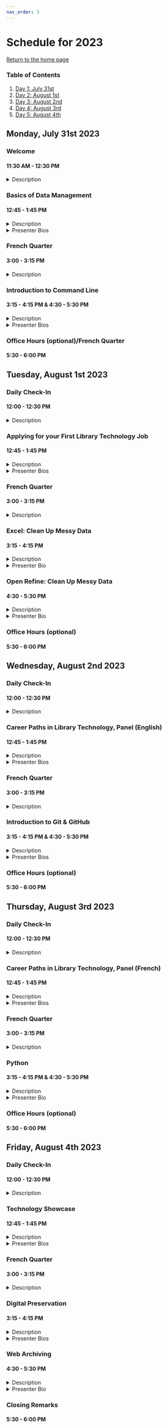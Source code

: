 ```yaml
---
nav_order: 3
---
```

# Schedule for 2023
[Return to the home page](https://code4libmontreal.github.io/BiblioTECH/)

### Table of Contents
1. [Day 1: July 31st](#Monday)
2. [Day 2: August 1st](#Tuesday)
3. [Day 3: August 2nd](#Wednesday)
4. [Day 4: August 3rd](#Thursday)
5. [Day 5: August 4th](#Friday)

## Monday, July 31st 2023 <a name="Monday"></a>

### Welcome
#### 11:30 AM - 12:30 PM <br>

<details>
  <summary>Description</summary>
Description coming soon<!---Introductions, overview of the plan for the week, and instructions regarding office hours and asynchronous content, and job shadowing.--> 
  </details>

### Basics of Data Management
#### 12:45 - 1:45 PM <br>
<details>
  <summary>Description</summary>
Description coming soon<!---This workshop will provide attendees with an overview of the best practices for efficiently managing data during the research process. This workshop will provide attendees with practical tips and examples on how to organize data across files and folders, set up folders according to a logical schema, create README documentation to map out folder hierarchies, and implement a file naming convention.-->
      </details>
<details>
  <summary>Presenter Bios</summary>
Presenter bio coming soon<br><br>
      </details>

### French Quarter
#### 3:00 - 3:15 PM <br>
<details>
  <summary>Description</summary>
Description coming soon<!---French quarter description (if needed?)-->
      </details>
      
### Introduction to Command Line
#### 3:15 - 4:15 PM & 4:30 - 5:30 PM <br>

<details>
  <summary>Description</summary>
Description coming soon<!---**Begin** to understand and use Git/GitHub. This session is not intended to produce expertise by the end of the class. Attendees will probably not even feel very comfortable using Git. This is okay. We want to make a start but, as with any skill, using Git takes practice.-->
    </details>
<details>
  <summary>Presenter Bios</summary>
Presenter bio coming soon
      </details>

### Office Hours (optional)/French Quarter
#### 5:30 - 6:00 PM <br>

## Tuesday, August 1st 2023 <a name="Tuesday"></a>

### Daily Check-In
#### 12:00 - 12:30 PM <br>
<details>
  <summary>Description</summary>
Description coming soon<!---Recap of the previous day and overview of today's schedule.--> 
  </details>

### Applying for your First Library Technology Job
#### 12:45 - 1:45 PM <br>

<details>
  <summary>Description</summary>
Description coming soon<!---In the first half of this session (30 minutes), guest speakers will discuss their career paths from library school to their current jobs. We will look through job applications, discuss academic vs. normal CVs, and answer questions. In the second half of the session (30 minutes), speakers will go through using LaTex for CVs and note what CVs should look like.--> 
  </details>
<details>
  <summary>Presenter Bios</summary>
Presenter bio coming soon<br><br>
      </details>

### French Quarter
#### 3:00 - 3:15 PM <br>
<details>
  <summary>Description</summary>
Description coming soon
      </details>
  
### Excel: Clean Up Messy Data
#### 3:15 - 4:15 PM <br>
<details>
  <summary>Description</summary>
Description coming soon<!---The goal of today’s workshop is to introduce you to useful tips, tricks, and tools in Excel, to begin to guide your work with Excel as an information professional. This session will be by no means comprehensive, in terms of covering everything that you may ever need to use in Excel, but the hope is that by the end of the session you will: 
<ul><li>Be aware of a range of tools and functions that (in the experience of the presenter) are very useful for library work</li>
<li>Be aware of some helpful tips and tricks to save time and make the most of what Excel can do for you</li>
<li>Feel more confident in your ability to navigate within Excel, and to look to Google, the Microsoft Excel help site, and other sources whenever you need to find a new tool or function or troubleshoot an error</li></ul>-->
    </details>
<details>
  <summary>Presenter Bio</summary>
Presenter bio coming soon 
      </details>

### Open Refine: Clean Up Messy Data
#### 4:30 - 5:30 PM <br>
<details>
  <summary>Description</summary>
Description coming soon
</details>
<details>
  <summary>Presenter Bio</summary>
Presenter bio coming soon
      </details>

### Office Hours (optional)
#### 5:30 - 6:00 PM <br>

## Wednesday, August 2nd 2023 <a name="Wednesday"></a>

### Daily Check-In
#### 12:00 - 12:30 PM <br>
<details>
  <summary>Description</summary>
Recap of the previous day and overview of today's schedule. 
  </details>

### Career Paths in Library Technology, Panel (English)
#### 12:45 - 1:45 PM <br>

<details>
  <summary>Description</summary>
Description coming soon<!---Speakers will discuss their career paths from library school to their current jobs. Panelists will offer advice based on what helped them land their current roles, they will also help you understand what are the key required skills for their current position, and what they would have done differently with their current knowledge.-->
  </details>
<details>
  <summary>Presenter Bios</summary>
Speaker bios coming soon
      </details>
  
### French Quarter
#### 3:00 - 3:15 PM <br>
<details>
  <summary>Description</summary>
Description coming soon
      </details>

### Introduction to Git & GitHub
#### 3:15 - 4:15 PM & 4:30 - 5:30 PM <br>

<details>
  <summary>Description</summary>
Description coming soon
  </details>
<details>
  <summary>Presenter Bios</summary>
Presenter bios coming soon
  </details>


### Office Hours (optional)
#### 5:30 - 6:00 PM <br>

## Thursday, August 3rd 2023 <a name="Thursday"></a>

### Daily Check-In
#### 12:00 - 12:30 PM <br>
<details>
  <summary>Description</summary>
Recap of the previous day and overview of today's schedule. 
  </details>

### Career Paths in Library Technology, Panel (French)
#### 12:45 - 1:45 PM <br>

<details>
  <summary>Description</summary>
Description coming soon<!---Speakers will discuss their career paths from library school to their current jobs. Panelists will offer advice based on what helped them land their current roles, they will also help you understand what are the key required skills for their current position, and what they would have done differently with their current knowledge.--> 
  </details>
<details>
  <summary>Presenter Bios</summary>
Presenter bios coming soon
      </details>

### French Quarter
#### 3:00 - 3:15 PM <br>
<details>
  <summary>Description</summary>
Description coming soon
      </details>
  
### Python
#### 3:15 - 4:15 PM & 4:30 - 5:30 PM <br>

<details>
  <summary>Description</summary>
Description coming soon<!---This workshop is an introduction to Python. You will write Python code, using a practical code-along methodology. This workshop will use the content developed by Carpentries and aims to give learners foundational knowledge to tackle projects.--> 
  </details>
<details>
  <summary>Presenter Bio</summary>
Presenter bio coming soon
      </details>

### Office Hours (optional)
#### 5:30 - 6:00 PM

## Friday, August 4th 2023 <a name="Friday"></a>

### Daily Check-In
#### 12:00 - 12:30 PM <br>
<details>
  <summary>Description</summary>
Recap of the previous day and overview of today's schedule. 
  </details>

### Technology Showcase
#### 12:45 - 1:45 PM <ba>

<details>
  <summary>Description</summary>
A show and tell session where the speakers will present the most useful technology for their job or the in-house technology they work with. Technologies that will be shown include [coming soon]
  </details>
<details>
  <summary>Presenter Bios</summary>
Presenter bios coming soon
      </details>

### French Quarter
#### 3:00 - 3:15 PM <br>
<details>
  <summary>Description</summary>
Description coming soon
      </details>
  
### Digital Preservation
#### 3:15 - 4:15 PM <br>

<details>
  <summary>Description</summary>
Description coming soon<!---This session will cover a few key concepts in digital preservation and will include a demonstration of preservation actions performed with various open-source, such as Archivematica.-->
  </details>
<details>
  <summary>Presenter Bios</summary>
Presenter bio coming soon
      </details>
 
### Web Archiving
#### 4:30 - 5:30 PM <br>

<details>
  <summary>Description</summary>
Description coming soon<!---As an increasing number of libraries and archives begin to launch web archiving projects, familiarity with web archiving practices is an asset for new information professionals. This hands-on workshop will cover the basics of web archiving and give participants a chance to practice archiving content on the web using accessible and open-source tools.-->
  </details>
<details>
  <summary>Presenter Bio</summary>
Presenter bio coming soon
      </details>


### Closing Remarks
#### 5:30 - 6:00 PM
